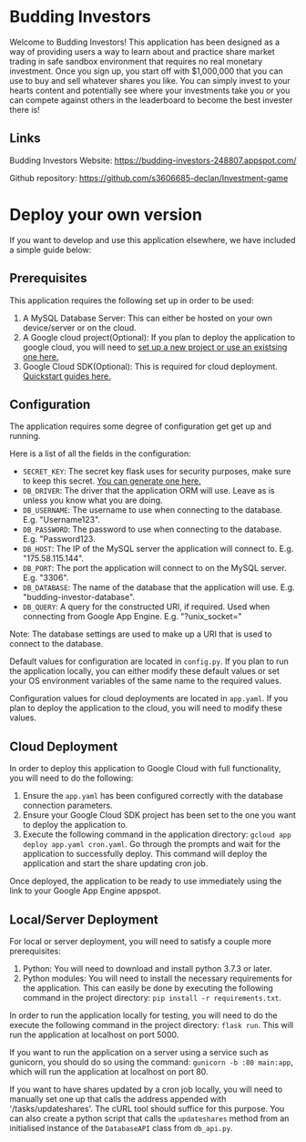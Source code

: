 Budding Investors
=================
Welcome to Budding Investors! This application has been designed as a way of providing users a way to learn about and practice share market trading in safe sandbox environment that requires no real monetary investment. Once you sign up, you start off with $1,000,000 that you can use to buy and sell whatever shares you like. You can simply invest to your hearts content and potentially see where your investments take you or you can compete against others in the leaderboard to become the best invester there is!

Links
-----
Budding Investors Website: https://budding-investors-248807.appspot.com/

Github repository: https://github.com/s3606685-declan/Investment-game


Deploy your own version
=======================
If you want to develop and use this application elsewhere, we have included a simple guide below:


Prerequisites
-------------
This application requires the following set up in order to be used:
1. A MySQL Database Server: This can either be hosted on your own device/server or on the cloud.
2. A Google cloud project(Optional): If you plan to deploy the application to google cloud, you will need to [set up a new project or use an existsing one here.](https://console.cloud.google.com/project)
3. Google Cloud SDK(Optional): This is required for cloud deployment. [Quickstart guides here.](https://cloud.google.com/sdk/docs/quickstarts)


Configuration
-------------
The application requires some degree of configuration get get up and running.

Here is a list of all the fields in the configuration:
- `SECRET_KEY`: The secret key flask uses for security purposes, make sure to keep this secret. [You can generate one here.](https://www.uuidgenerator.net/version4)
- `DB_DRIVER`: The driver that the application ORM will use. Leave as is unless you know what you are doing.
- `DB_USERNAME`: The username to use when connecting to the database. E.g. "Username123".
- `DB_PASSWORD`: The password to use when connecting to the database. E.g. "Password123.
- `DB_HOST`: The IP of the MySQL server the application will connect to. E.g. "175.58.115.144".
- `DB_PORT`: The port the application will connect to on the MySQL server. E.g. "3306".
- `DB_DATABASE`: The name of the database that the application will use. E.g. "budding-investor-database".
- `DB_QUERY`: A query for the constructed URI, if required. Used when connecting from Google App Engine. E.g. "?unix_socket="

Note: The database settings are used to make up a URI that is used to connect to the database.

Default values for configuration are located in `config.py`. If you plan to run the application locally, you can either modify these default values or set your OS environment variables of the same name to the required values.

Configuration values for cloud deployments are located in `app.yaml`. If you plan to deploy the application to the cloud, you will need to modify these values.


Cloud Deployment
----------------
In order to deploy this application to Google Cloud with full functionality, you will need to do the following:
1. Ensure the `app.yaml` has been configured correctly with the database connection parameters.
2. Ensure your Google Cloud SDK project has been set to the one you want to deploy the application to.
3. Execute the following command in the application directory: `gcloud app deploy app.yaml cron.yaml`. Go through the prompts and wait for the application to successfully deploy. This command will deploy the application and start the share updating cron job.

Once deployed, the application to be ready to use immediately using the link to your Google App Engine appspot.


Local/Server Deployment
-----------------------
For local or server deployment, you will need to satisfy a couple more prerequisites:
1. Python: You will need to download and install python 3.7.3 or later.
2. Python modules: You will need to install the necessary requirements for the application. This can easily be done by executing the following command in the project directory: `pip install -r requirements.txt`.

In order to run the application locally for testing, you will need to do the execute the following command in the project directory: `flask run`. This will run the application at localhost on port 5000.

If you want to run the application on a server using a service such as gunicorn, you should do so using the command: `gunicorn -b :80 main:app`, which will run the application at localhost on port 80.

If you want to have shares updated by a cron job locally, you will need to manually set one up that calls the address appended with '/tasks/updateshares'. The cURL tool should suffice for this purpose. You can also create a python script that calls the `updateshares` method from an initialised instance of the `DatabaseAPI` class from `db_api.py`.
